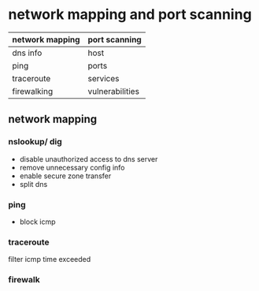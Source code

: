 # network mapping and port scanning
 
 | network mapping | port scanning   |
 | --------------- | --------------- |
 | dns info        | host            |
 | ping            | ports           |
 | traceroute      | services        |
 | firewalking     | vulnerabilities |

 ## network mapping
 ### nslookup/ dig
 - disable unauthorized access to dns server
 - remove unnecessary config info
 - enable secure zone transfer
 - split dns
### ping
- block icmp
### traceroute
filter icmp time exceeded
### firewalk
 